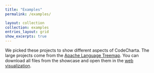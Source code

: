```yaml
---
title: "Examples"
permalink: /examples/

layout: collection
collection: examples
entries_layout: grid
show_excerpts: true
---
```


We picked these projects to show different aspects of CodeCharta. The large projects come from the [Apache Language Treemap](https://projects.apache.org/statistics.html). You can download all files from the showcase and open them in the [web visualization]({{site.web_visualization_link}}).
